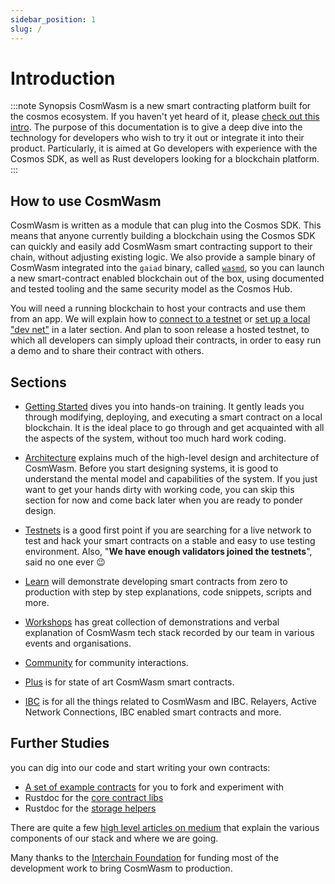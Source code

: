 ```yaml
---
sidebar_position: 1
slug: /
---
```


# Introduction

:::note Synopsis
CosmWasm is a new smart contracting platform built for the cosmos ecosystem. If you haven't yet heard of it, please [check out this intro](https://blog.cosmos.network/announcing-the-launch-of-cosmwasm-cc426ab88e12). The purpose of this documentation is to give a deep dive into the technology for developers who wish to try it out or integrate it into their product. Particularly, it is aimed at Go developers with experience with the Cosmos SDK, as well as Rust developers looking for a blockchain platform.
:::

## How to use CosmWasm

CosmWasm is written as a module that can plug into the Cosmos SDK. This means that anyone currently building a blockchain using the Cosmos SDK can quickly and easily add CosmWasm smart contracting support to their chain, without adjusting existing logic. We also provide a sample binary of CosmWasm integrated into the `gaiad` binary, called [`wasmd`](https://github.com/CosmWasm/wasmd), so you can launch a new smart-contract enabled blockchain out of the box, using documented and tested tooling and the same security model as the Cosmos Hub.

You will need a running blockchain to host your contracts and use them from an app. We will explain how to [connect to a testnet](/getting-started/setting-env.md#setting-up-environment) or [set up a local "dev net"](/getting-started/setting-env.md#run-local-node-optional) in a later section. And plan to soon release a hosted testnet, to which all developers can simply upload their contracts, in order to easy run a demo and to share their contract with others.

## Sections

* [Getting Started](/getting-started/intro.md) dives you into hands-on training. It gently leads you through
modifying, deploying, and executing a smart contract on a local blockchain. It is the ideal place to go through and get acquainted with all the aspects of the system, without too much hard work coding.

* [Architecture](/architecture/multichain.md) explains much of the high-level design and architecture of CosmWasm.
Before you start designing systems, it is good to understand the mental model and capabilities of the system. If you just want to get your hands dirty with working code, you can skip this section for now and come back later when you are ready to ponder design.

* [Testnets](/testnets/build-requirements.md) is a good first point if you are searching for a live
network to test and hack your smart contracts on a stable and easy to use testing environment. Also, "**We have enough validators joined the testnets**", said no one ever 😉

* [Learn](/learn/simple-option/intro.md) will demonstrate developing smart contracts from zero to production with step by step
explanations, code snippets, scripts and more.

* [Workshops](/learn/videos-workshops.md) has great collection of demonstrations and verbal explanation of
  CosmWasm tech stack recorded by our team in various events and organisations.

* [Community](/community/hall-of-fame.md) for community interactions.

* [Plus](/cw-plus/general/overview.md) is for state of art CosmWasm smart contracts.

* [IBC](/ibc/overview.md) is for all the things related to CosmWasm and IBC. Relayers, Active Network Connections, IBC enabled
  smart contracts and more.

## Further Studies

you can dig into our code and start writing your own contracts:

* [A set of example contracts](https://github.com/CosmWasm/cosmwasm-examples) for you to fork and experiment with
* Rustdoc for the [core contract libs](https://docs.rs/cosmwasm-std/0.13.1/cosmwasm_std/)
* Rustdoc for the [storage helpers](https://docs.rs/cosmwasm-storage/0.13.1/cosmwasm_storage/)

There are quite a few [high level articles on medium](https://medium.com/confio) that explain the various components of
our stack and where we are going.

Many thanks to the [Interchain Foundation](https://interchain.io/) for funding most of the development work to bring
CosmWasm to production.
